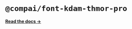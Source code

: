 # `@compai/font-kdam-thmor-pro`

[**Read the docs &rarr;**](https://components.ai/docs/typefaces/kdam-thmor-pro)
